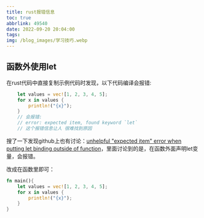 ```yaml
---
title: rust报错信息
toc: true
abbrlink: 49540
date: 2022-09-20 20:04:00
tags:
img: /blog_images/学习技巧.webp
---
```


## 函数外使用let
在rust代码中直接复制示例代码时发现，以下代码编译会报错:
```rust
    let values = vec![1, 2, 3, 4, 5];
    for x in values {
        println!("{x}");
    }
    // 会报错:
    // error: expected item, found keyword `let`
    // 这个报错信息让人 很难找到原因
```

搜了一下发现github上也有讨论：[unhelpful "expected item" error when putting let binding outside of function](https://github.com/rust-lang/rust/issues/61764)，里面讨论到的是，在函数外面声明let变量，会报错。

改成在函数里即可：
```rust
fn main(){
    let values = vec![1, 2, 3, 4, 5];
    for x in values {
        println!("{x}");
    }
}
```

